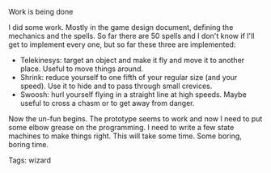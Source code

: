 Work is being done 

I did some work. Mostly in the game design document, defining the mechanics and the spells. So far there are 50 spells and I don't know if I'll get to implement every one, but so far these three are implemented:

- Telekinesys: target an object and make it fly and move it to another place. Useful to move things around.
- Shrink: reduce yourself to one fifth of your regular size (and your speed). Use it to hide and to pass through small crevices.
- Swoosh: hurl yourself flying in a straight line at high speeds. Maybe useful to cross a chasm or to get away from danger.

Now the un-fun begins. The prototype seems to work and now I need to put some elbow grease on the programming. I need to write a few state machines to make things right. This will take some time. Some boring, boring time.

Tags: wizard
